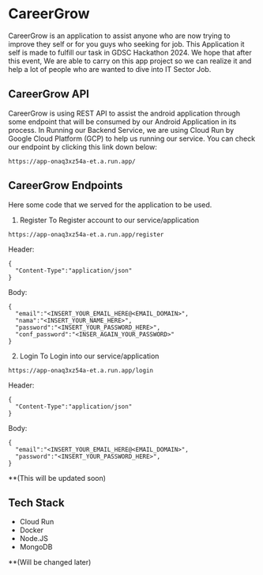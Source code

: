 # CareerGrow
CareerGrow is an application to assist anyone who are now trying to improve they self or for you guys who seeking for job. This Application it self is made to fulfill our task in GDSC Hackathon 2024. We hope that after this event,
We are able to carry on this app project so we can realize it and help a lot of people who are wanted to dive into IT Sector Job.

## CareerGrow API
CareerGrow is using REST API to assist the android application through some endpoint that will be consumed by our Android Application in its process.
In Running our Backend Service, we are using Cloud Run by Google Cloud Platform (GCP) to help us running our service.
You can check our endpoint by clicking this link down below:

```
https://app-onaq3xz54a-et.a.run.app/
```

## CareerGrow Endpoints
Here some code that we served for the application to be used.

1. Register
To Register account to our service/application
```
https://app-onaq3xz54a-et.a.run.app/register
```
Header:
```
{
  "Content-Type":"application/json"
}
```
Body:
```
{
  "email":"<INSERT_YOUR_EMAIL_HERE@<EMAIL_DOMAIN>",
  "nama":"<INSERT_YOUR_NAME_HERE>",
  "password":"<INSERT_YOUR_PASSWORD_HERE>",
  "conf_password":"<INSER_AGAIN_YOUR_PASSWORD>"
}
```

2. Login
To Login into our service/application
```
https://app-onaq3xz54a-et.a.run.app/login
```
Header:
```
{
  "Content-Type":"application/json"
}
```
Body:
```
{
  "email":"<INSERT_YOUR_EMAIL_HERE@<EMAIL_DOMAIN>",
  "password":"<INSERT_YOUR_PASSWORD_HERE>",
}
```
**(This will be updated soon)

## Tech Stack
- Cloud Run
- Docker
- Node.JS
- MongoDB

**(Will be changed later)
